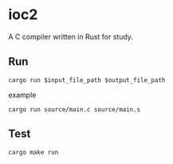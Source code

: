 # ioc2

A C compiler written in Rust for study.

## Run

```shell
cargo run $input_file_path $output_file_path
```

example

```shell
cargo run source/main.c source/main.s
```

## Test

```shell
cargo make run
```
